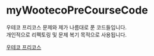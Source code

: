 # myWootecoPreCourseCode

우테코 프리코스 문제와 제가 나름대로 푼 코드들입니다.  
개인적으로 리펙토링 및 문제 복기 목적으로 사용됩니다.  

[우테코 프리코스 ](https://github.com/woowacourse-precourse)
